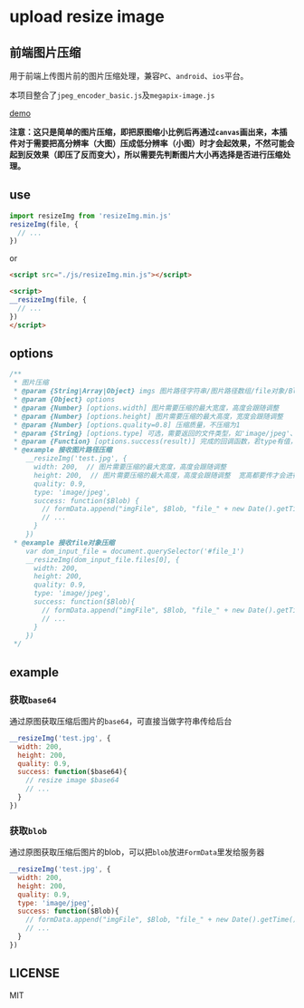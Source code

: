 # upload resize image

## 前端图片压缩

用于前端上传图片前的图片压缩处理，兼容`PC`、`android`、`ios`平台。

本项目整合了`jpeg_encoder_basic.js`及`megapix-image.js`

[demo](https://lyswhut.github.io/resizeImg/dist/index.html)

**注意：这只是简单的图片压缩，即把原图缩小比例后再通过`canvas`画出来，本插件对于需要把高分辨率（大图）压成低分辨率（小图）时才会起效果，不然可能会起到反效果（即压了反而变大），所以需要先判断图片大小再选择是否进行压缩处理。**

## use

```js
import resizeImg from 'resizeImg.min.js'
resizeImg(file, {
  // ...
})
```

or

```html
<script src="./js/resizeImg.min.js"></script>

<script>
__resizeImg(file, {
  // ...
})
</script>

```

## options

```js
/**
 * 图片压缩
 * @param {String|Array|Object} imgs 图片路径字符串/图片路径数组/file对象/Blob对象
 * @param {Object} options
 * @param {Number} [options.width] 图片需要压缩的最大宽度，高度会跟随调整
 * @param {Number} [options.height] 图片需要压缩的最大高度，宽度会跟随调整
 * @param {Number} [options.quality=0.8] 压缩质量，不压缩为1
 * @param {String} [options.type] 可选，需要返回的文件类型，如'image/jpeg'、'image/png'等
 * @param {Function} [options.success(result)] 完成的回调函数，若type有值，则返回blob，否则返回base64
 * @example 接收图片路径压缩
    __resizeImg('test.jpg', {
      width: 200,  // 图片需要压缩的最大宽度，高度会跟随调整
      height: 200,  // 图片需要压缩的最大高度，高度会跟随调整  宽高都要传才会进行大小压缩，若原图的宽高大于所传的宽高则按照最大的
      quality: 0.9,
      type: 'image/jpeg',
      success: function($Blob) {
        // formData.append("imgFile", $Blob, "file_" + new Date().getTime() + ".jpg");
        // ...
      }
    })
 * @example 接收file对象压缩
    var dom_input_file = document.querySelector('#file_1')
    __resizeImg(dom_input_file.files[0], {
      width: 200,
      height: 200,
      quality: 0.9,
      type: 'image/jpeg',
      success: function($Blob){
        // formData.append("imgFile", $Blob, "file_" + new Date().getTime() + ".jpg");
        // ...
      }
    })
 */
```

## example

### 获取`base64`
通过原图获取压缩后图片的`base64`，可直接当做字符串传给后台

```js
__resizeImg('test.jpg', {
  width: 200,
  height: 200,
  quality: 0.9,
  success: function($base64){
    // resize image $base64
    // ...
  }
})
```

### 获取`blob`
通过原图获取压缩后图片的blob，可以把`blob`放进`FormData`里发给服务器

```js
__resizeImg('test.jpg', {
  width: 200,
  height: 200,
  quality: 0.9,
  type: 'image/jpeg',
  success: function($Blob){
    // formData.append("imgFile", $Blob, "file_" + new Date().getTime() + ".jpg"); 
    // ...
  }
})
```

## LICENSE
MIT

